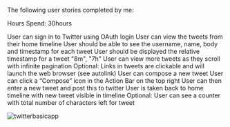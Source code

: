 The following user stories completed by me:

Hours Spend: 30hours

User can sign in to Twitter using OAuth login
User can view the tweets from their home timeline
User should be able to see the username, name, body and timestamp for each tweet
User should be displayed the relative timestamp for a tweet "8m", "7h"
User can view more tweets as they scroll with infinite pagination
Optional: Links in tweets are clickable and will launch the web browser (see autolink)
User can compose a new tweet
User can click a “Compose” icon in the Action Bar on the top right
User can then enter a new tweet and post this to twitter
User is taken back to home timeline with new tweet visible in timeline
Optional: User can see a counter with total number of characters left for tweet

![twitterbasicapp](https://cloud.githubusercontent.com/assets/4516012/3380642/28f6683a-fc0c-11e3-82d8-ffbab276b05d.gif)


